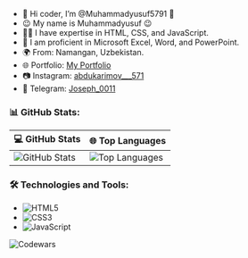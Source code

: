 - 👋 Hi coder, I’m @Muhammadyusuf5791 👋  
- 😉 My name is Muhammadyusuf 😉  
- 👨‍💻 I have expertise in HTML, CSS, and JavaScript.  
- 💼 I am proficient in Microsoft Excel, Word, and PowerPoint.  
- 🌍 From: Namangan, Uzbekistan.  
- 🌐 Portfolio: [My Portfolio](https://www.abdukarimovv.uz/)
- 📷 Instagram: [abdukarimov___571](https://www.instagram.com/abdukarimov___571)  
- 💬 Telegram: [Joseph_0011](https://t.me/Joseph_0011)

### 📊 GitHub Stats:

| 💻 GitHub Stats | 🌐 Top Languages |
|--------------------|-----------------------|
| ![GitHub Stats](https://github-readme-stats.vercel.app/api?username=Muhammadyusuf5791&show_icons=true&theme=dark) | ![Top Languages](https://github-readme-stats.vercel.app/api/top-langs/?username=Muhammadyusuf5791&layout=compact&theme=dark) |

### 🛠 Technologies and Tools:
- ![HTML5](https://img.shields.io/badge/HTML5-%23E34F26.svg?&style=for-the-badge&logo=html5&logoColor=white)
- ![CSS3](https://img.shields.io/badge/CSS3-%231572B6.svg?&style=for-the-badge&logo=css3&logoColor=white)
- ![JavaScript](https://img.shields.io/badge/JavaScript-%23F7DF1E.svg?&style=for-the-badge&logo=javascript&logoColor=black)

![Codewars](https://www.codewars.com/users/Muhammadyusuf5791/badges/large)
